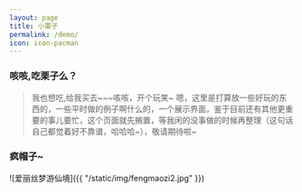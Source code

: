 ```yaml
---
layout: page
title: 小栗子
permalink: /demo/
icon: icon-pacman
---
```


### 咳咳,吃栗子么？

> 我也想吃,给我买去~~~咳咳，开个玩笑~  嗯，这里是打算放一些好玩的东西的，一些平时做的例子啊什么的，一个展示界面，鉴于目前还有其他更重要的事儿要忙，这个页面就先搁置，等我闲的没事做的时候再整理（这句话自己都觉着好不靠谱，哈哈哈~），敬请期待啦~

### 疯帽子~

![爱丽丝梦游仙境]({{ "/static/img/fengmaozi2.jpg" }})





